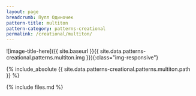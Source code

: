 ```yaml
---
layout: page
breadcrumb: Пулл Одиночек
pattern-title: multiton
pattern-category: patterns-creational
permalink: /creational/multiton/
---
```

![image-title-here]({{ site.baseurl }}{{ site.data.patterns-creational.patterns.multiton.img }}){:class="img-responsive"}

{% include_absolute {{ site.data.patterns-creational.patterns.multiton.path }} %}

{% include files.md %}
